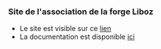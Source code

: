 ### Site de l'association de la forge Liboz

* Le site est visible sur ce [lien](https://asso-foncine.github.io/la-forge/)
* La documentation est disponible [ici](https://github.com/asso-foncine/la-forge/wiki/)
